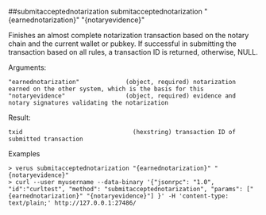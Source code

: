 ##submitacceptednotarization
submitacceptednotarization "{earnednotarization}" "{notaryevidence}"

Finishes an almost complete notarization transaction based on the notary chain and the current wallet or pubkey.
If successful in submitting the transaction based on all rules, a transaction ID is returned, otherwise, NULL.

Arguments:
```
"earnednotarization"             (object, required) notarization earned on the other system, which is the basis for this
"notaryevidence"                 (object, required) evidence and notary signatures validating the notarization

```
Result:
```
txid                               (hexstring) transaction ID of submitted transaction

```
Examples
```
> verus submitacceptednotarization "{earnednotarization}" "{notaryevidence}"
> curl --user myusername --data-binary '{"jsonrpc": "1.0", "id":"curltest", "method": "submitacceptednotarization", "params": ["{earnednotarization}" "{notaryevidence}"] }' -H 'content-type: text/plain;' http://127.0.0.1:27486/

```
